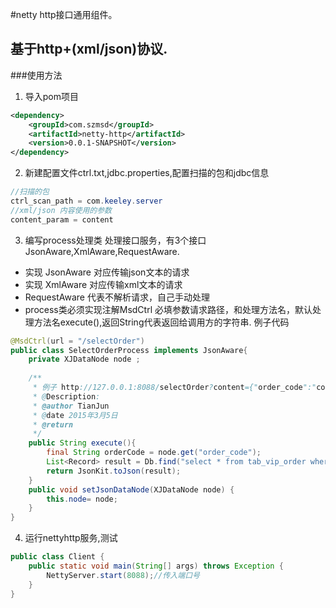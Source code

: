 #netty http接口通用组件。

## 基于http+(xml/json)协议.

###使用方法

1. 导入pom项目

```xml
<dependency>
	<groupId>com.szmsd</groupId>
	<artifactId>netty-http</artifactId>
	<version>0.0.1-SNAPSHOT</version>
</dependency>
```

2. 新建配置文件ctrl.txt,jdbc.properties,配置扫描的包和jdbc信息

```java
//扫描的包
ctrl_scan_path = com.keeley.server
//xml/json 内容使用的参数
content_param = content
```

3. 编写process处理类 处理接口服务，有3个接口 JsonAware,XmlAware,RequestAware.
* 实现 JsonAware 对应传输json文本的请求
* 实现  XmlAware 对应传输xml文本的请求
* RequestAware 代表不解析请求，自己手动处理
* process类必须实现注解MsdCtrl 必填参数请求路径，和处理方法名，默认处理方法名execute(),返回String代表返回给调用方的字符串.
例子代码
```java
@MsdCtrl(url = "/selectOrder")
public class SelectOrderProcess implements JsonAware{
	private XJDataNode node ;
	
	/**
	 * 例子 http://127.0.0.1:8088/selectOrder?content={"order_code":"coc333"}
	 * @Description:
	 * @author TianJun
	 * @date 2015年3月5日
	 * @return
	 */
	public String execute(){
		final String orderCode = node.get("order_code");
		List<Record> result = Db.find("select * from tab_vip_order where order_code =?", orderCode);
		return JsonKit.toJson(result);
	}
	public void setJsonDataNode(XJDataNode node) {
		this.node= node;
	}
}
```

4. 运行nettyhttp服务,测试

```java
public class Client {
	public static void main(String[] args) throws Exception {
		NettyServer.start(8088);//传入端口号
	}
}
```

